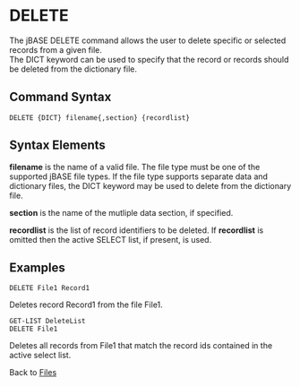 # DELETE

<PageHeader />

The jBASE DELETE command allows the user to delete specific or selected records from a given file.  
The DICT keyword can be used to specify that the record or records should be deleted from the dictionary file.

## Command Syntax

```
DELETE {DICT} filename{,section} {recordlist}
```

## Syntax Elements

**filename** is the name of a valid file. The file type must be one of the supported jBASE file types. If the file type supports separate data and dictionary files, the DICT keyword may be used to delete from the dictionary file.

**section** is the name of the mutliple data section, if specified.

**recordlist** is the list of record identifiers to be deleted. If **recordlist** is omitted then the active SELECT list, if present, is used.

## Examples

```
DELETE File1 Record1
```

Deletes record Record1 from the file File1.

```
GET-LIST DeleteList
DELETE File1
```

Deletes all records from File1 that match the record ids contained in the active select list.

Back to [Files](./../README.md)

<PageFooter />
